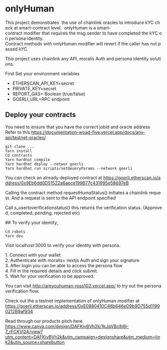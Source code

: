 # onlyHuman  
  
 This project demonstrates  the use of chainlink oracles to introduce kYC check at smart-contract level.  
 onlyHuman is a smart-contract modifier that requires the msg.sender to have completed the kYC on persona identity. 
 Contract methods with onlyHuman modifier will revert if the caller has not passed kYC. 
  
 This project uses chainlink any API, moralis Auth and persona identity solutions. 
  
 First 
 Set your environment variables 

 - ETHERSCAN_API_KEY=secret 
 - PRIVATE_KEY=secret 
 - REPORT_GAS= Boolean (true/false) 
 - GOERLI_URL=RPC endpoint  
  
 ## Deploy your contracts 
 You need to ensure that you have the correct jobid and oracle address 
 Refer to this https://documentation-woad-five.vercel.app/docs/any-api/testnet-oracles/ 
  
 ```shell 
 git clone ... 
 Yarn install 
 Cd contracts 
 Yarn hardhat compile 
 Yarn hardhat deploy --networ goerli 
 Yarn hardhat run scripts/setQeueryParams --network goerli  
 ``` 
 You can check an already deployed contract at https://goerli.etherscan.io/address/0x9Eb6dd0D51522a6aece199B77c431995e58697eB 
  
 Calling the contract method requestHumaStatus() initiates a chainlink request. And a request is sent to the API endpoint specified 
  
 Call s_usertoverificationstatus() this returns the verification status. (Approved, completed, pending, rejected etc) 
  
 ## To verify your identity, 
  
 ```shell 
 Cd robots 
 Yarn dev 
 ``` 
  
 Visit localhost:3000 to verify your identity with persona. 
  
 1. Connect with your wallet 
 2. Authenticate with moralis+ nextjs Auth and sign your signature 
 3. After login you can be able to access the persona flow 
 4. Fill in the required details and click submit. 
 5. Wait for your verification to be approved.

You can visit http://areyouhuman-ross102.vercel.app/ to try out the persona verification flow.

Check out the a testnet implementation of onlyHuman modifier at https://goerli.etherscan.io/address/0xE0880410C46b646eD9b9D755d11990212B9af934

Read through our products pitch here https://www.canva.com/design/DAFKivBVh2k/1kJqVBc8i8I-7_rFCKVl2A/view?utm_content=DAFKivBVh2k&utm_campaign=designshare&utm_medium=link2&utm_source=sharebutton
